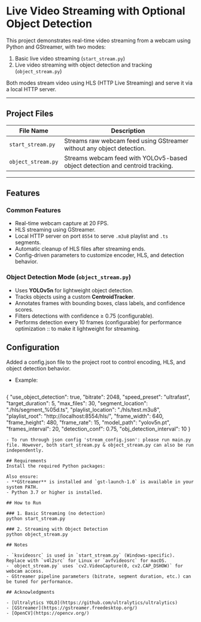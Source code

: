 # Live Video Streaming with Optional Object Detection

This project demonstrates real-time video streaming from a webcam using Python and GStreamer, with two modes:
1. Basic live video streaming (`start_stream.py`)
2. Live video streaming with object detection and tracking (`object_stream.py`)

Both modes stream video using HLS (HTTP Live Streaming) and serve it via a local HTTP server.

---

## Project Files

| File Name         | Description                                                                 |
|------------------|-----------------------------------------------------------------------------|
| `start_stream.py` | Streams raw webcam feed using GStreamer without any object detection.       |
| `object_stream.py`| Streams webcam feed with YOLOv5-based object detection and centroid tracking.|

---

## Features
### Common Features
- Real-time webcam capture at 20 FPS.
- HLS streaming using GStreamer.
- Local HTTP server on port `8554` to serve `.m3u8` playlist and `.ts` segments.
- Automatic cleanup of HLS files after streaming ends.
- Config-driven parameters to customize encoder, HLS, and detection behavior.

### Object Detection Mode (`object_stream.py`)
- Uses **YOLOv5n** for lightweight object detection.
- Tracks objects using a custom **CentroidTracker**.
- Annotates frames with bounding boxes, class labels, and confidence scores.
- Filters detections with confidence ≥ 0.75 (configurable).
- Performs detection every 10 frames (configurable) for performance optimization :: to make it lightweight for streaming.

## Configuration
Added a config.json file to the project root to control encoding, HLS, and object detection behavior. 
- Example:
  ```json
{
  "use_object_detection": true,
  "bitrate": 2048,
  "speed_preset": "ultrafast",
  "target_duration": 5,
  "max_files": 30,
  "segment_location": "./hls/segment_%05d.ts",
  "playlist_location": "./hls/test.m3u8",
  "playlist_root": "http://localhost:8554/hls/",
  "frame_width": 640,
  "frame_height": 480,
  "frame_rate": 15,
  "model_path": "yolov5n.pt",
  "frames_interval": 20,
  "detection_conf": 0.75,
  "obj_detection_interval": 10
}
```
- To run through json config 'stream_config.json': please run main.py file. However, both start_stream.py & object_stream.py can also be run independently.

## Requirements
Install the required Python packages:

Also ensure:
- **GStreamer** is installed and `gst-launch-1.0` is available in your system PATH.
- Python 3.7 or higher is installed.

## How to Run

### 1. Basic Streaming (no detection)
python start_stream.py

### 2. Streaming with Object Detection
python object_stream.py

## Notes

- `ksvideosrc` is used in `start_stream.py` (Windows-specific). Replace with `v4l2src` for Linux or `avfvideosrc` for macOS.
- `object_stream.py` uses `cv2.VideoCapture(0, cv2.CAP_DSHOW)` for webcam access.
- GStreamer pipeline parameters (bitrate, segment duration, etc.) can be tuned for performance.

## Acknowledgments

- [Ultralytics YOLO](https://github.com/ultralytics/ultralytics)
- [GStreamer](https://gstreamer.freedesktop.org/)
- [OpenCV](https://opencv.org/)
